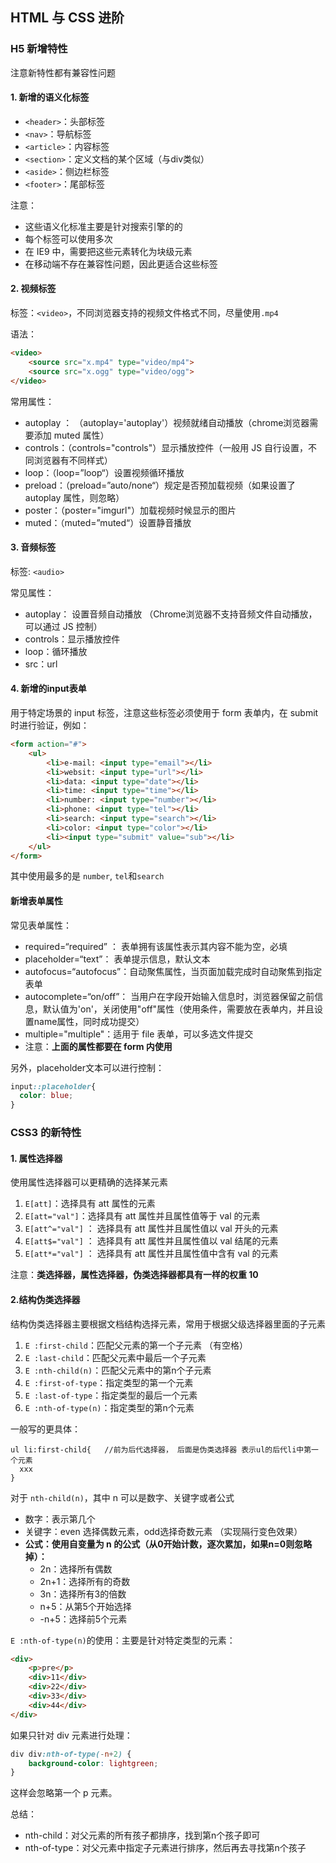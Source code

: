 ## HTML 与 CSS 进阶

### H5 新增特性

注意新特性都有兼容性问题



#### 1. 新增的语义化标签

- `<header>`：头部标签
- `<nav>`：导航标签
- `<article>`：内容标签
- `<section>`：定义文档的某个区域（与div类似）
- `<aside>`：侧边栏标签
- `<footer>`：尾部标签

注意：

- 这些语义化标准主要是针对搜索引擎的的
- 每个标签可以使用多次
- 在 IE9 中，需要把这些元素转化为块级元素
- 在移动端不存在兼容性问题，因此更适合这些标签



#### 2. 视频标签

标签：`<video>`，不同浏览器支持的视频文件格式不同，尽量使用`.mp4`

语法：

```html
<video>
    <source src="x.mp4" type="video/mp4">
    <source src="x.ogg" type="video/ogg">
</video>
```

常用属性：

- autoplay ： （autoplay='autoplay'）视频就绪自动播放（chrome浏览器需要添加 muted 属性）
- controls：（controls="controls"）显示播放控件（一般用 JS 自行设置，不同浏览器有不同样式）
- loop：（loop=”loop“）设置视频循环播放
- preload：（preload=”auto/none“）规定是否预加载视频（如果设置了 autoplay 属性，则忽略）
- poster：（poster="imgurl"）加载视频时候显示的图片
- muted：（muted=”muted“）设置静音播放



#### 3. 音频标签

标签: `<audio>`

常见属性：

- autoplay： 设置音频自动播放 （Chrome浏览器不支持音频文件自动播放，可以通过 JS 控制）
- controls：显示播放控件
- loop：循环播放
- src：url



#### 4. 新增的input表单

用于特定场景的 input 标签，注意这些标签必须使用于 form 表单内，在 submit 时进行验证，例如：

```html
<form action="#">
    <ul>
        <li>e-mail: <input type="email"></li>
        <li>websit: <input type="url"></li>
        <li>data: <input type="date"></li>
        <li>time: <input type="time"></li>
        <li>number: <input type="number"></li>
        <li>phone: <input type="tel"></li>
        <li>search: <input type="search"></li>
        <li>color: <input type="color"></li>
        <li><input type="submit" value="sub"></li>
    </ul>
</form>
```

其中使用最多的是 `number`, `tel`和`search`



#### 新增表单属性

常见表单属性：

- required=“required” ： 表单拥有该属性表示其内容不能为空，必填
- placeholder=“text”： 表单提示信息，默认文本
- autofocus=“autofocus”：自动聚焦属性，当页面加载完成时自动聚焦到指定表单
- autocomplete=“on/off”： 当用户在字段开始输入信息时，浏览器保留之前信息，默认值为'on'，关闭使用"off"属性（使用条件，需要放在表单内，并且设置name属性，同时成功提交）
- multiple="multiple"：适用于 file 表单，可以多选文件提交
- 注意：**上面的属性都要在 form 内使用**

另外，placeholder文本可以进行控制：

```css
input::placeholder{
  color: blue;
}
```



### CSS3 的新特性

#### 1. 属性选择器

使用属性选择器可以更精确的选择某元素

1. `E[att]`：选择具有 att 属性的元素
2. `E[att="val"]`：选择具有 att 属性并且属性值等于 val 的元素
3. `E[att^="val"]` ： 选择具有 att 属性并且属性值以 val 开头的元素
4. `E[att$="val"]` ： 选择具有 att 属性并且属性值以 val 结尾的元素
5. `E[att*="val"]` ： 选择具有 att 属性并且属性值中含有 val 的元素

注意：**类选择器，属性选择器，伪类选择器都具有一样的权重 10**



#### 2.结构伪类选择器

结构伪类选择器主要根据文档结构选择元素，常用于根据父级选择器里面的子元素

1. `E :first-child`：匹配父元素的第一个子元素 （有空格）
2. `E :last-child`：匹配父元素中最后一个子元素
3. `E :nth-child(n)`：匹配父元素中的第n个子元素
4. `E :first-of-type`：指定类型的第一个元素
5. `E :last-of-type`：指定类型的最后一个元素
6. `E :nth-of-type(n)`：指定类型的第n个元素

一般写的更具体：

```
ul li:first-child{   //前为后代选择器， 后面是伪类选择器 表示ul的后代li中第一个元素
  xxx
}
```

对于 `nth-child(n)`，其中 n 可以是数字、关键字或者公式

- 数字：表示第几个
- 关键字：even 选择偶数元素，odd选择奇数元素 （实现隔行变色效果）
- **公式：使用自变量为 n 的公式（从0开始计数，逐次累加，如果n=0则忽略掉）：**
  - 2n：选择所有偶数
  - 2n+1：选择所有的奇数
  - 3n：选择所有3的倍数
  - n+5：从第5个开始选择
  - -n+5：选择前5个元素

`E :nth-of-type(n)`的使用：主要是针对特定类型的元素：

```html
<div>
    <p>pre</p>
    <div>11</div>
    <div>22</div>
    <div>33</div>
    <div>44</div>
</div>
```

如果只针对 div 元素进行处理：

```css
div div:nth-of-type(-n+2) {
	background-color: lightgreen;
}
```

这样会忽略第一个 p 元素。

总结：

- nth-child：对父元素的所有孩子都排序，找到第n个孩子即可
- nth-of-type：对父元素中指定子元素进行排序，然后再去寻找第n个孩子





